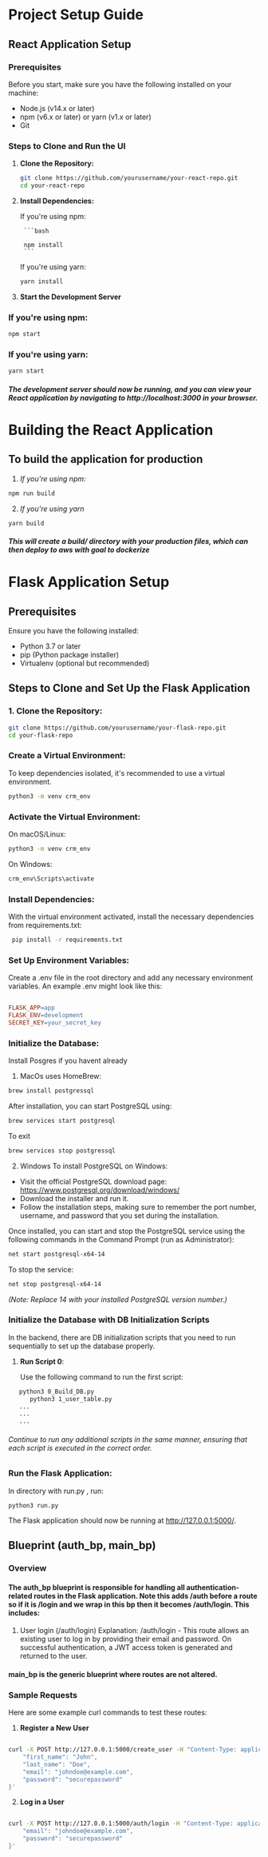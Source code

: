 # Project Setup Guide

## React Application Setup

### Prerequisites

Before you start, make sure you have the following installed on your machine:

- Node.js (v14.x or later)
- npm (v6.x or later) or yarn (v1.x or later)
- Git

### Steps to Clone and Run the UI

1. **Clone the Repository:**

   ```bash
   git clone https://github.com/yourusername/your-react-repo.git
   cd your-react-repo
   ```

2. **Install Dependencies:**

    If you're using npm:

        ```bash

        npm install
        ```
    If you're using yarn:

    ```bash 
    yarn install
    ```

3. **Start the Development Server**

### If you're using npm:

``` bash
npm start
```

### If you're using yarn:

```bash
yarn start
```

#### *The development server should now be running, and you can view your React application by navigating to http://localhost:3000 in your browser.*

# Building the React Application
## To build the application for production

1. *If you're using npm:*

```bash
npm run build
```

2. *If you're using yarn*
```bash 
yarn build
```

#### *This will create a build/ directory with your production files, which can then deploy to aws with goal to dockerize*
# Flask Application Setup

## Prerequisites

Ensure you have the following installed:

- Python 3.7 or later
- pip (Python package installer)
- Virtualenv (optional but recommended)

## Steps to Clone and Set Up the Flask Application

### 1. Clone the Repository:

```bash
git clone https://github.com/yourusername/your-flask-repo.git
cd your-flask-repo
```

### Create a Virtual Environment:

To keep dependencies isolated, it's recommended to use a virtual environment.

```bash
python3 -m venv crm_env
```

### Activate the Virtual Environment:

On macOS/Linux:

```bash
python3 -m venv crm_env
```

On Windows:

```bash 
crm_env\Scripts\activate 
```

### Install Dependencies:

With the virtual environment activated, install the necessary dependencies from requirements.txt:


```bash
 pip install -r requirements.txt
 ```

### Set Up Environment Variables:

Create a .env file in the root directory and add any necessary environment variables. An example .env might look like this:

```makefile

FLASK_APP=app
FLASK_ENV=development
SECRET_KEY=your_secret_key

```

### Initialize the Database:

Install Posgres if you havent already 

1. MacOs uses HomeBrew:
```bash 
brew install postgressql
```
After installation, you can start PostgreSQL using:
```bash 
brew services start postgresql
```
To exit 
```bash 
brew services stop postgressql
```

2. Windows
To install PostgreSQL on Windows:

- Visit the official PostgreSQL download page: https://www.postgresql.org/download/windows/
- Download the installer and run it.
- Follow the installation steps, making sure to remember the port number, username, and password that you set during the installation.

Once installed, you can start and stop the PostgreSQL service using the following commands in the Command Prompt (run as Administrator):
```bash 
net start postgresql-x64-14
```
To stop the service:
```bash 
net stop postgresql-x64-14
```
*(Note: Replace 14 with your installed PostgreSQL version number.)*


### Initialize the Database with DB Initialization Scripts

In the backend, there are DB initialization scripts that you need to run sequentially to set up the database properly.

1. **Run Script 0**: 

   Use the following command to run the first script:

```bash
   python3 0_Build_DB.py 
      python3 1_user_table.py
   ...
   ...
   ...
```
###### Continue to run any additional scripts in the same manner, ensuring that each script is executed in the correct order.

### Run the Flask Application:

In directory with run.py , run:

```python3 run.py```


The Flask application should now be running at http://127.0.0.1:5000/.

## Blueprint (auth_bp, main_bp)
### Overview
#### The auth_bp blueprint is responsible for handling all authentication-related routes in the Flask application. Note this adds  /auth before a route so if it is /login and we wrap in this bp then it becomes /auth/login.  This includes:

1. User login (/auth/login)
    Explanation:
    /auth/login - This route allows an existing user to log in by providing their email and password. On successful authentication, a JWT access token is generated and returned to the user.

#### main_bp is the generic blueprint where routes are not altered.


### Sample Requests
Here are some example curl commands to test these routes:

1. **Register a New User**
```bash

curl -X POST http://127.0.0.1:5000/create_user -H "Content-Type: application/json" -d '{
    "first_name": "John",
    "last_name": "Doe",
    "email": "johndoe@example.com",
    "password": "securepassword"
}'
```

2. **Log in a User**

```bash

curl -X POST http://127.0.0.1:5000/auth/login -H "Content-Type: application/json" -d '{
    "email": "johndoe@example.com",
    "password": "securepassword"
}'
```

